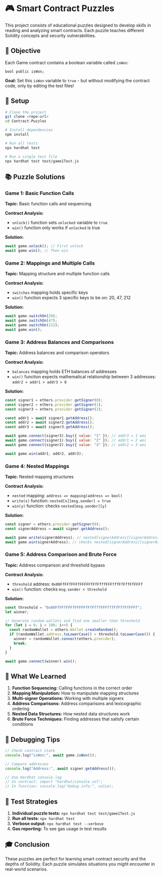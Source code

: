 # 🎮 Smart Contract Puzzles

This project consists of educational puzzles designed to develop skills in reading and analyzing smart contracts. Each puzzle teaches different Solidity concepts and security vulnerabilities.

## 🎯 Objective

Each Game contract contains a boolean variable called `isWon`:

```solidity
bool public isWon;
```

**Goal:** Set this `isWon` variable to `true` - but without modifying the contract code, only by editing the test files!

## 🚀 Setup

```bash
# Clone the project
git clone <repo-url>
cd Contract-Puzzles

# Install dependencies
npm install

# Run all tests
npx hardhat test

# Run a single test file
npx hardhat test test/game1Test.js
```

## 📚 Puzzle Solutions

### Game 1: Basic Function Calls

**Topic:** Basic function calls and sequencing

**Contract Analysis:**

- `unlock()` function sets `unlocked` variable to `true`
- `win()` function only works if `unlocked` is true

**Solution:**

```javascript
await game.unlock(); // First unlock
await game.win(); // Then win
```

### Game 2: Mappings and Multiple Calls

**Topic:** Mapping structure and multiple function calls

**Contract Analysis:**

- `switches` mapping holds specific keys
- `win()` function expects 3 specific keys to be on: 20, 47, 212

**Solution:**

```javascript
await game.switchOn(20);
await game.switchOn(47);
await game.switchOn(212);
await game.win();
```

### Game 3: Address Balances and Comparisons

**Topic:** Address balances and comparison operators

**Contract Analysis:**

- `balances` mapping holds ETH balances of addresses
- `win()` function expects mathematical relationship between 3 addresses: `addr2 > addr1 > addr3 > 0`

**Solution:**

```javascript
const signer1 = ethers.provider.getSigner(0);
const signer2 = ethers.provider.getSigner(1);
const signer3 = ethers.provider.getSigner(2);

const addr1 = await signer1.getAddress();
const addr2 = await signer2.getAddress();
const addr3 = await signer3.getAddress();

await game.connect(signer3).buy({ value: "1" }); // addr3 = 1 wei
await game.connect(signer1).buy({ value: "2" }); // addr1 = 2 wei
await game.connect(signer2).buy({ value: "3" }); // addr2 = 3 wei

await game.win(addr1, addr2, addr3);
```

### Game 4: Nested Mappings

**Topic:** Nested mapping structures

**Contract Analysis:**

- `nested` mapping: `address => mapping(address => bool)`
- `write(x)` function: `nested[x][msg.sender] = true`
- `win(y)` function: checks `nested[msg.sender][y]`

**Solution:**

```javascript
const signer = ethers.provider.getSigner(0);
const signerAddress = await signer.getAddress();

await game.write(signerAddress); // nested[signerAddress][signerAddress] = true
await game.win(signerAddress); // checks nested[signerAddress][signerAddress]
```

### Game 5: Address Comparison and Brute Force

**Topic:** Address comparison and threshold bypass

**Contract Analysis:**

- `threshold` address: `0x00FfFFfFFFfFFFFFfFfFfffFFFfffFfFffFfFFFf`
- `win()` function: checks `msg.sender < threshold`

**Solution:**

```javascript
const threshold = "0x00FfFFfFFFfFFFFFfFfFfffFFFfffFfFffFfFFFf";
let winner;

// Generate random wallets and find one smaller than threshold
for (let i = 0; i < 100; i++) {
  const randomWallet = ethers.Wallet.createRandom();
  if (randomWallet.address.toLowerCase() < threshold.toLowerCase()) {
    winner = randomWallet.connect(ethers.provider);
    break;
  }
}

await game.connect(winner).win();
```

## 📖 What We Learned

1. **Function Sequencing:** Calling functions in the correct order
2. **Mapping Manipulation:** How to manipulate mapping structures
3. **Multi-signer Operations:** Working with multiple signers
4. **Address Comparisons:** Address comparisons and lexicographic ordering
5. **Nested Data Structures:** How nested data structures work
6. **Brute Force Techniques:** Finding addresses that satisfy certain conditions

## 🔧 Debugging Tips

```javascript
// Check contract state
console.log("isWon:", await game.isWon());

// Compare addresses
console.log("Address:", await signer.getAddress());

// Use Hardhat console.log
// In contract: import "hardhat/console.sol";
// In function: console.log("Debug info:", value);
```

## 🧪 Test Strategies

1. **Individual puzzle tests:** `npx hardhat test test/game1Test.js`
2. **Run all tests:** `npx hardhat test`
3. **Verbose output:** `npx hardhat test --verbose`
4. **Gas reporting:** To see gas usage in test results

## 🎓 Conclusion

These puzzles are perfect for learning smart contract security and the depths of Solidity. Each puzzle simulates situations you might encounter in real-world scenarios.
